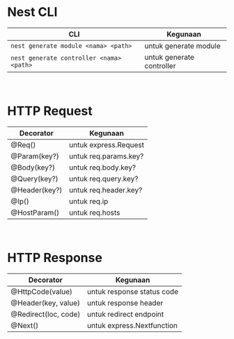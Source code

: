 # Nest CLI
  | CLI           | Kegunaan |
  |---------------|----------|
  | `nest generate module <nama> <path>`     | untuk generate module |
  | `nest generate controller <nama> <path>` | untuk generate controller |
<br>

# HTTP Request
  | Decorator     | Kegunaan |
  |---------------|----------|
  | @Req()        | untuk express.Request |
  | @Param(key?)  | untuk req.params.key? |
  | @Body(key?)   | untuk req.body.key?   |
  | @Query(key?)  | untuk req.query.key?  |
  | @Header(key?) | untuk req.header.key? |
  | @Ip()         | untuk req.ip          |
  | @HostParam()  | untuk req.hosts       |
<br>

# HTTP Response
  | Decorator             | Kegunaan |
  |-----------------------|----------|
  | @HttpCode(value)      | untuk response status code  |
  | @Header(key, value)   | untuk response header       |
  | @Redirect(loc, code)  | untuk redirect endpoint     |
  | @Next()               | untuk express.Nextfunction  |
